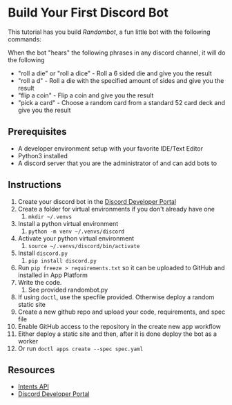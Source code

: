 # Build Your First Discord Bot

This tutorial has you build *Randombot*, a fun little bot with the following commands:

When the bot "hears" the following phrases in any discord channel, it will do
the following

* "roll a die" or "roll a dice" - Roll a 6 sided die and give you the result
* "roll a d<X>" - Roll a die with the specified amount of sides and give you the result
* "flip a coin" - Flip a coin and give you the result
* "pick a card" - Choose a random card from a standard 52 card deck and give you the result


## Prerequisites
* A developer environment setup with your favorite IDE/Text Editor
* Python3 installed
* A discord server that you are the administrator of and can add bots to

## Instructions

1. Create your discord bot in the [Discord Developer Portal](https://realpython.com/how-to-make-a-discord-bot-python/#how-to-make-a-discord-bot-in-the-developer-portal)
1. Create a folder for virtual environments if you don't already have one 
    1. `mkdir ~/.venvs`
1. Install a python virtual environment 
    1. `python -m venv ~/.venvs/discord`
1. Activate your python virtual environment
    1. `source ~/.venvs/discord/bin/activate`
1. Install `discord.py`
    1. `pip install discord.py`
1. Run `pip freeze > requirements.txt` so it can be uploaded to GitHub and installed
in App Platform
1. Write the code.
    1. See provided randombot.py
1. If using `doctl`, use the specfile provided. Otherwise deploy a random 
static site
1. Create a new github repo and upload your code, requirements, and spec file
1. Enable GitHub access to the repository in the create new app workflow
1. Either deploy a static site and then, after it is done deploy the bot as a
worker 
1. Or run `doctl apps create --spec spec.yaml`

## Resources
* [Intents API](https://discordpy.readthedocs.io/en/latest/api.html#discord.Intents)
* [Discord Developer Portal](https://discord.com/developers/applications)